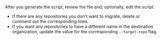 After you generate the script, review the file and, optionally, edit the script.

* If there are any repositories you don't want to migrate, delete or comment out the corresponding lines.
* If you want any repositories to have a different name in the destination organization, update the value for the corresponding `--target-repo` flag.
